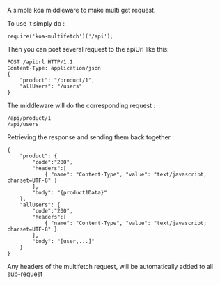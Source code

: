 A simple koa middleware to make multi get request.

To use it simply do :
```
require('koa-multifetch')('/api');
```
Then you can post several request to the apiUrl like this:
```
POST /apiUrl HTTP/1.1
Content-Type: application/json
{
    "product": "/product/1",
    "allUsers": "/users"
} 
```
The middleware will do the corresponding request :
```
/api/product/1
/api/users
```
Retrieving the response and sending them back together :
```
{ 
    "product": {
        "code":"200",
        "headers":[
            { "name": "Content-Type", "value": "text/javascript; charset=UTF-8" }
        ],
        "body": "{product1Data}"
    },
    "allUsers": {
        "code":"200",
        "headers":[
            { "name": "Content-Type", "value": "text/javascript; charset=UTF-8" }
        ],
        "body": "[user,...]"
    }
}
```
Any headers of the multifetch request, will be automatically added to all sub-request

